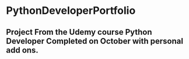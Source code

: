 # PythonDeveloperPortfolio

## Project From the Udemy course Python Developer Completed on October with personal add ons. 
